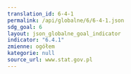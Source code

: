 ```yaml
---
translation_id: 6-4-1
permalink: /api/globalne/6/6-4-1.json
sdg_goal: 6
layout: json_globalne_goal_indicator
indicator: "6.4.1"
zmienne: ogółem
kategorie: null
source_url: www.stat.gov.pl
---
```

